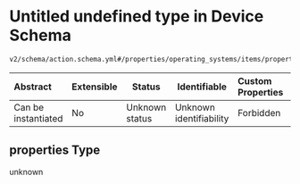 # Untitled undefined type in Device Schema

```txt
v2/schema/action.schema.yml#/properties/operating_systems/items/properties/steps/items/properties/actions/items/oneOf/4/properties/fastboot:oem_unlock/oneOf/1/properties
```




| Abstract            | Extensible | Status         | Identifiable            | Custom Properties | Additional Properties | Access Restrictions | Defined In                                                           |
| :------------------ | ---------- | -------------- | ----------------------- | :---------------- | --------------------- | ------------------- | -------------------------------------------------------------------- |
| Can be instantiated | No         | Unknown status | Unknown identifiability | Forbidden         | Allowed               | none                | [device.schema.json\*](../device.schema.json "open original schema") |

## properties Type

unknown
